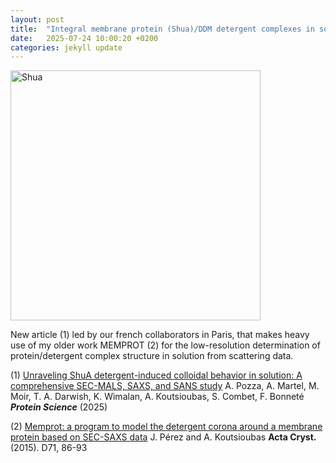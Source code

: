 ```yaml
---
layout: post
title:  "Integral membrane protein (Shua)/DDM detergent complexes in solution (article)."
date:   2025-07-24 10:00:20 +0200
categories: jekyll update
---
```



<img src="{{site.baseurl}}/assets/Shua_dDm.jpg" alt="Shua" width="400"/>

New article (1) led by our french collaborators in Paris, that makes heavy use of my older work MEMPROT (2) for the low-resolution determination of protein/detergent complex structure in solution from scattering data. 


(1) [Unraveling ShuA detergent-induced colloidal behavior in solution: A comprehensive SEC-MALS, SAXS, and SANS study](https://doi.org/10.1002/pro.70258) A. Pozza, A. Martel, M. Moir, T. A. Darwish, K. Wimalan, A. Koutsioubas, S. Combet, F. Bonneté ***Protein Science*** (2025)

(2) [Memprot: a program to model the detergent corona around a membrane protein based on SEC-SAXS data](http://scripts.iucr.org/cgi-bin/paper?ba5222) J. Pérez and A. Koutsioubas **Acta Cryst.** (2015). D71, 86-93

